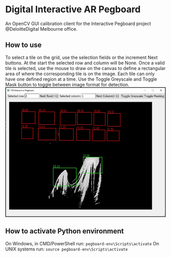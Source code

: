 # Digital Interactive AR Pegboard
An OpenCV GUI calibration client for the Interactive Pegboard project @DeloitteDigital Melbourne office.

## How to use
To select a tile on the grid, use the selection fields or the increment Next buttons. At the start the selected row and column will be None. Once a valid tile is selected, use the mouse to draw on the canvas to define a rectangular area of where the corresponding tile is on the image.
Each tile can only have one defined region at a time.
Use the Toggle Greyscale and Toggle Mask button to toggle between image format for detection.
![](img/ui_1.jpg)

## How to activate Python environment
On Windows, in CMD/PowerShell run:
``pegboard-env\Scripts\activate``
On UNIX systems run:
``source pegboard-env\Scripts\activate``

